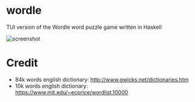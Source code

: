 # wordle

TUI version of the Wordle word puzzle game written in Haskell

![screenshot](https://user-images.githubusercontent.com/26609879/152106170-d6775967-b3f1-47ae-a8f4-3b006ed2246e.png)


# Credit

- 84k words english dictionary: http://www.gwicks.net/dictionaries.htm
- 10k words english dictionary: https://www.mit.edu/~ecprice/wordlist.10000
